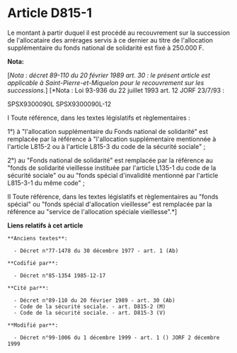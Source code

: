 # Article D815-1

Le montant à partir duquel il est procédé au recouvrement sur la succession de l'allocataire des arrérages servis à ce
dernier au titre de l'allocation supplémentaire du fonds national de solidarité est fixé à 250.000 F.

**Nota:**

[*Nota : décret 89-110 du 20 février 1989 art. 30 : le présent article est applicable à Saint-Pierre-et-Miquelon pour le
recouvrement sur les successions.*]    [*Nota : Loi 93-936 du 22 juillet 1993 art. 12 JORF 23/7/93 :

SPSX9300090L SPSX9300090L-12

I Toute référence, dans les textes législatifs et règlementaires :

1°) à "l'allocation supplémentaire du Fonds national de solidarité" est remplacée par la référence à "l'allocation
supplémentaire mentionnée à l'article L815-2 ou à l'article L815-3 du code de la sécurité sociale" ;

2°) au "Fonds national de solidarité" est remplacée par la référence au "fonds de solidarité vieillesse instituée par
l'article L135-1 du code de la sécurité sociale" ou au "fonds spécial d'invalidité mentionné par l'article L815-3-1 du même
code" ;

II Toute référence, dans les textes législatifs et règlementaires au "fonds spécial" ou "fonds spécial d'allocation
vieillesse" est remplacée par la référence au "service de l'allocation spéciale vieillesse".*]

**Liens relatifs à cet article**

	**Anciens textes**:

	  - Décret n°77-1478 du 30 décembre 1977 - art. 1 (Ab)

	**Codifié par**:

	  - Décret n°85-1354 1985-12-17

	**Cité par**:

	  - Décret n°89-110 du 20 février 1989 - art. 30 (Ab)
	  - Code de la sécurité sociale. - art. D815-2 (M)
	  - Code de la sécurité sociale. - art. D815-3 (V)

	**Modifié par**:

	  - Décret n°99-1006 du 1 décembre 1999 - art. 1 () JORF 2 décembre 1999
